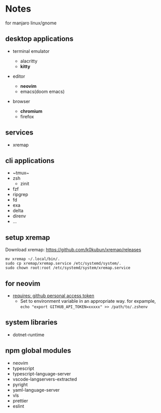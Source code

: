 Notes
====

for manjaro linux/gnome

desktop applications
---

- terminal emulator
  - alacritty
  - **kitty**

- editor
  - **neovim**
  - emacs(doom emacs)

- browser
  - **chromium**
  - firefox

services
---

- xremap

cli applications
---

- ~tmux~
- zsh
  - zinit
- fzf
- ripgrep
- fd
- exa
- delta
- direnv
- ...

setup xremap
---

Download xremap:
https://github.com/k0kubun/xremap/releases

```
mv xremap ~/.local/bin/.
sudo cp xremap/xremap.service /etc/systemd/system/.
sudo chown root:root /etc/systemd/system/xremap.service
```

for neovim
---

* [requires: github personal access token](https://docs.github.com/ja/github/authenticating-to-github/creating-a-personal-access-token)
  * Set to environment variable in an appropriate way. for expample, ```echo "export GITHUB_API_TOKEN=xxxxx" >> /path/to/.zshenv```

## system libraries

* dotnet-runtime

## npm global modules

* neovim
* typescript
* typescript-language-server
* vscode-langservers-extracted
* pyright
* yaml-language-server
* vls
* prettier
* eslint
